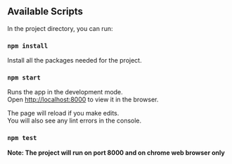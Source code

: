 ## Available Scripts

In the project directory, you can run:

### `npm install`

Install all the packages needed for the project.

### `npm start`

Runs the app in the development mode.<br>
Open [http://localhost:8000](http://localhost:8000) to view it in the browser.

The page will reload if you make edits.<br>
You will also see any lint errors in the console.

### `npm test`

**Note: The project will run on port 8000 and on chrome web browser only**
